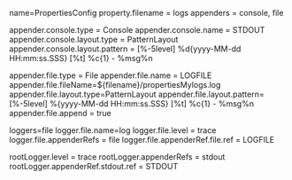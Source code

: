 

name=PropertiesConfig
property.filename = logs
appenders = console, file

appender.console.type = Console
appender.console.name = STDOUT
appender.console.layout.type = PatternLayout
appender.console.layout.pattern = [%-5level] %d{yyyy-MM-dd HH:mm:ss.SSS} [%t] %c{1} - %msg%n

appender.file.type = File
appender.file.name = LOGFILE
appender.file.fileName=${filename}/propertiesMylogs.log
appender.file.layout.type=PatternLayout
appender.file.layout.pattern=[%-5level] %{yyyy-MM-dd HH:mm:ss.SSS} [%t] %c{1} - %msg%n
appender.file.append = true

loggers=file
logger.file.name=log
logger.file.level = trace
logger.file.appenderRefs = file
logger.file.appenderRef.file.ref = LOGFILE

rootLogger.level = trace
rootLogger.appenderRefs = stdout
rootLogger.appenderRef.stdout.ref = STDOUT

